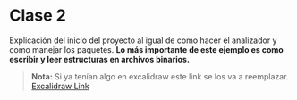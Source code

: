 # Clase 2

Explicación del inicio del proyecto al igual de como hacer el analizador y como manejar los paquetes. **Lo más importante de este ejemplo es como escribir y leer estructuras en archivos binarios.**

> **Nota:** Si ya tenían algo en excalidraw este link se los va a reemplazar.
> [Excalidraw Link](https://excalidraw.com/#json=7E3xk1nJnnh-7wRmtOQgL,GgcGx0QhXJpIQg4H5i7QHQ)
